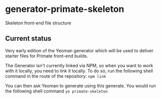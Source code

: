 # generator-primate-skeleton

Skeleton front-end file structure

## Current status

Very early edition of the Yeoman generator which will be used to deliver starter files for Primate front-end builds.

The Generator isn't currently linked via NPM, so when you want to work with it locally, you need to link it locally.  To do so, run the following shell command in the route of the repository: ```npm link```

You can then ask Yeoman to generate using this generate.  You would run the following shell command ```yo primate-skeleton```


